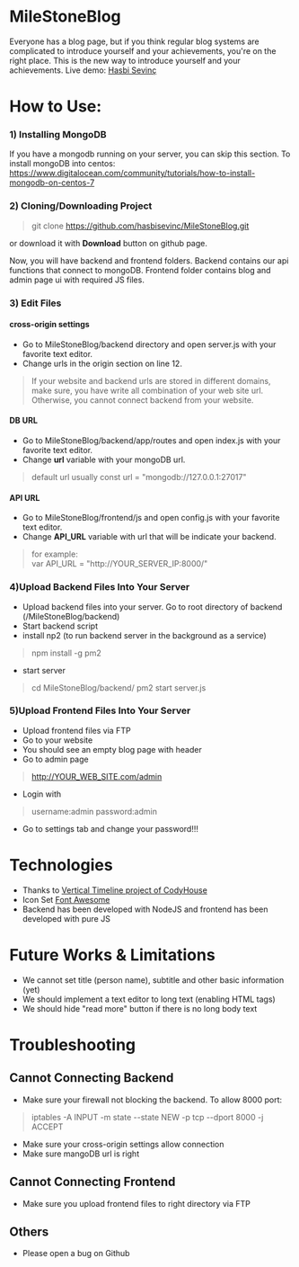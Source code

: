 # MileStoneBlog
Everyone has a blog page, but if you think regular blog systems are complicated to introduce yourself and your achievements, you're on the right place. 
This is the new way to introduce yourself and your achievements.
Live demo: [Hasbi Sevinç](http://www.hasbisevinc.com)

# How to Use:
### 1) Installing MongoDB
If you have a mongodb running on your server, you can skip this section.
To install mongoDB into centos: https://www.digitalocean.com/community/tutorials/how-to-install-mongodb-on-centos-7
### 2) Cloning/Downloading Project
> git clone https://github.com/hasbisevinc/MileStoneBlog.git

or download it with **Download** button on github page.

Now, you will have backend and frontend folders. Backend contains our api functions that connect to mongoDB. Frontend folder contains blog and admin page ui with required JS files.

### 3) Edit Files
#### cross-origin settings
- Go to MileStoneBlog/backend directory and open server.js with your favorite text editor.
- Change urls in the origin section on line 12.
> If your website and backend urls are stored in different domains, make sure, you have write all combination of your web site url. Otherwise, you cannot connect backend from your website.

#### DB URL
- Go to MileStoneBlog/backend/app/routes and open index.js with your favorite text editor.
- Change **url** variable with your mongoDB url. 
> default url usually 
> const  url  =  "mongodb://127.0.0.1:27017"

#### API URL
- Go to MileStoneBlog/frontend/js and open config.js with your favorite text editor.
- Change **API_URL** variable with url that will be indicate your backend.
> for example:  
> var  API_URL  =  "http://YOUR_SERVER_IP:8000/"

### 4)Upload Backend Files Into Your Server
- Upload backend files into your server. Go to root directory of backend (/MileStoneBlog/backend)
- Start backend script
- install np2 (to run backend server in the background as a service)
> npm install -g pm2
- start server
> cd MileStoneBlog/backend/
pm2 start server.js

### 5)Upload Frontend Files Into Your Server
- Upload frontend files via FTP
- Go to your website
- You should see an empty blog page with header
- Go to admin page
> http://YOUR_WEB_SITE.com/admin
- Login with
> username:admin
> password:admin
- Go to settings tab and change your password!!!

# Technologies
- Thanks to [Vertical Timeline project of CodyHouse](https://github.com/CodyHouse/vertical-timeline)
- Icon Set [Font Awesome](https://github.com/encharm/Font-Awesome-SVG-PNG/tree/master/white/svg)
- Backend has been developed with NodeJS and frontend has been developed with pure JS

# Future Works & Limitations
- We cannot set title (person name), subtitle and other basic information (yet)
- We should implement a text editor to long text (enabling HTML tags)
- We should hide "read more" button if there is no long body text

# Troubleshooting
## Cannot Connecting Backend
- Make sure your firewall not blocking the backend. To allow 8000 port:
> iptables -A INPUT -m state --state NEW -p tcp --dport 8000 -j ACCEPT
- Make sure your cross-origin settings allow connection
- Make sure mangoDB url is right
## Cannot Connecting Frontend
- Make sure you upload frontend files to right directory via FTP
## Others
- Please open a bug on Github
